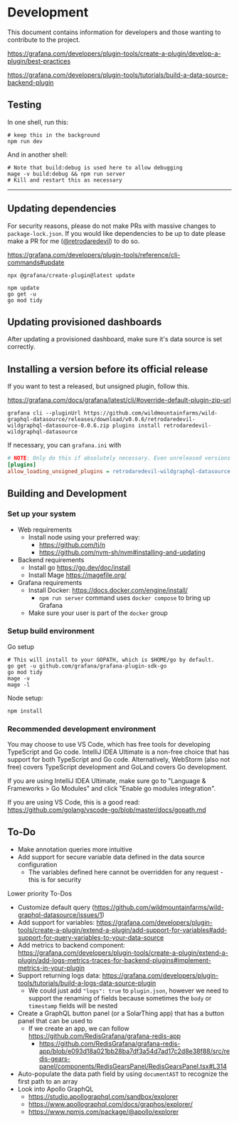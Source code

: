 # Development

This document contains information for developers and those wanting to contribute to the project.

https://grafana.com/developers/plugin-tools/create-a-plugin/develop-a-plugin/best-practices

https://grafana.com/developers/plugin-tools/tutorials/build-a-data-source-backend-plugin

## Testing

In one shell, run this:

```shell
# keep this in the background
npm run dev
```
And in another shell:
```shell
# Note that build:debug is used here to allow debugging
mage -v build:debug && npm run server
# Kill and restart this as necessary
```

---

## Updating dependencies

For security reasons, please do not make PRs with massive changes to `package-lock.json`.
If you would like dependencies to be up to date please make a PR for me ([@retrodaredevil](https://github.com/retrodaredevil)) to do so.

https://grafana.com/developers/plugin-tools/reference/cli-commands#update

```shell
npx @grafana/create-plugin@latest update
```

```shell
npm update
go get -u
go mod tidy
```

## Updating provisioned dashboards

After updating a provisioned dashboard, make sure it's data source is set correctly.

## Installing a version before its official release

If you want to test a released, but unsigned plugin, follow this.

https://grafana.com/docs/grafana/latest/cli/#override-default-plugin-zip-url

```shell
grafana cli --pluginUrl https://github.com/wildmountainfarms/wild-graphql-datasource/releases/download/v0.0.6/retrodaredevil-wildgraphql-datasource-0.0.6.zip plugins install retrodaredevil-wildgraphql-datasource
```

If necessary, you can `grafana.ini` with

```ini
# NOTE: Only do this if absolutely necessary. Even unreleased versions of Wild GraphQL Datasource should not require this
[plugins]
allow_loading_unsigned_plugins = retrodaredevil-wildgraphql-datasource
```

## Building and Development

### Set up your system

* Web requirements
  * Install node using your preferred way:
    * https://github.com/tj/n
    * https://github.com/nvm-sh/nvm#installing-and-updating
* Backend requirements
  * Install go https://go.dev/doc/install
  * Install Mage https://magefile.org/
* Grafana requirements
  * Install Docker: https://docs.docker.com/engine/install/
    * `npm run server` command uses `docker compose` to bring up Grafana
  * Make sure your user is part of the `docker` group


### Setup build environment

Go setup
```shell
# This will install to your GOPATH, which is $HOME/go by default.
go get -u github.com/grafana/grafana-plugin-sdk-go
go mod tidy
mage -v
mage -l
```

Node setup:

```shell
npm install
```

### Recommended development environment

You may choose to use VS Code, which has free tools for developing TypeScript and Go code.
IntelliJ IDEA Ultimate is a non-free choice that has support for both TypeScript and Go code.
Alternatively, WebStorm (also not free) covers TypeScript development and GoLand covers Go development.

If you are using IntelliJ IDEA Ultimate, make sure go to "Language & Frameworks > Go Modules" and click "Enable go modules integration".

If you are using VS Code, this is a good read: https://github.com/golang/vscode-go/blob/master/docs/gopath.md

## To-Do

* Make annotation queries more intuitive
* Add support for secure variable data defined in the data source configuration
  * The variables defined here cannot be overridden for any request - this is for security
  
Lower priority To-Dos

* Customize default query (https://github.com/wildmountainfarms/wild-graphql-datasource/issues/1)
* Add support for variables: https://grafana.com/developers/plugin-tools/create-a-plugin/extend-a-plugin/add-support-for-variables#add-support-for-query-variables-to-your-data-source
* Add metrics to backend component: https://grafana.com/developers/plugin-tools/create-a-plugin/extend-a-plugin/add-logs-metrics-traces-for-backend-plugins#implement-metrics-in-your-plugin
* Support returning logs data: https://grafana.com/developers/plugin-tools/tutorials/build-a-logs-data-source-plugin
  * We could just add `"logs": true` to `plugin.json`, however we need to support the renaming of fields because sometimes the `body` or `timestamp` fields will be nested
* Create a GraphQL button panel (or a SolarThing app) that has a button panel that can be used to
  * If we create an app, we can follow https://github.com/RedisGrafana/grafana-redis-app
    * https://github.com/RedisGrafana/grafana-redis-app/blob/e093d18a021bb28ba7df3a54d7ad17c2d8e38f88/src/redis-gears-panel/components/RedisGearsPanel/RedisGearsPanel.tsx#L314
* Auto-populate the data path field by using `documentAST` to recognize the first path to an array
* Look into Apollo GraphQL
  * https://studio.apollographql.com/sandbox/explorer
  * https://www.apollographql.com/docs/graphos/explorer/
  * https://www.npmjs.com/package/@apollo/explorer
